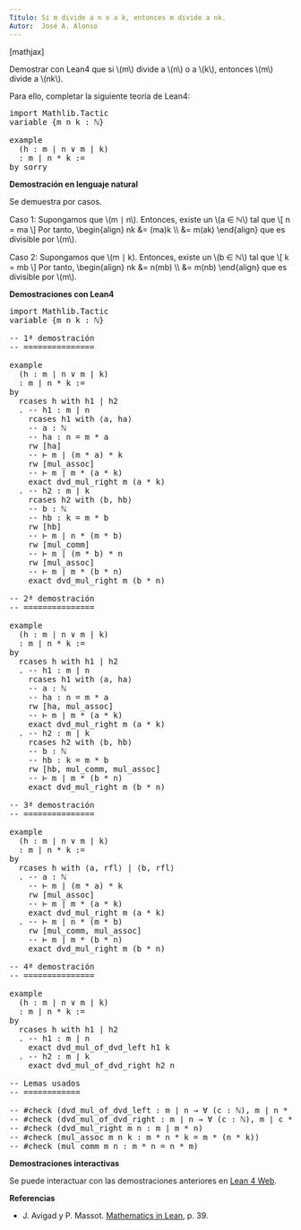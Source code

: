```yaml
---
Título: Si m divide a n o a k, entonces m divide a nk.
Autor:  José A. Alonso
---
```


[mathjax]

Demostrar con Lean4 que si \\(m\\) divide a \\(n\\) o a \\(k\\), entonces \\(m\\) divide a \\(nk\\).

Para ello, completar la siguiente teoría de Lean4:

<pre lang="lean">
import Mathlib.Tactic
variable {m n k : ℕ}

example
  (h : m ∣ n ∨ m ∣ k)
  : m ∣ n * k :=
by sorry
</pre>
<!--more-->

<b>Demostración en lenguaje natural</b>

Se demuestra por casos.

Caso 1: Supongamos que \\(m ∣ n\\). Entonces, existe un \\(a ∈ ℕ\\) tal que
\\[ n = ma \\]
Por tanto,
\\begin{align}
   nk &= (ma)k \\\\
      &= m(ak)
\\end{align}
que es divisible por \\(m\\).

Caso 2: Supongamos que \\(m ∣ k). Entonces, existe un \\(b ∈ ℕ\\) tal que
\\[ k = mb \\]
Por tanto,
\\begin{align}
   nk &= n(mb) \\\\
      &= m(nb)
\\end{align}
que es divisible por \\(m\\).

<b>Demostraciones con Lean4</b>

<pre lang="lean">
import Mathlib.Tactic
variable {m n k : ℕ}

-- 1ª demostración
-- ===============

example
  (h : m ∣ n ∨ m ∣ k)
  : m ∣ n * k :=
by
  rcases h with h1 | h2
  . -- h1 : m ∣ n
    rcases h1 with ⟨a, ha⟩
    -- a : ℕ
    -- ha : n = m * a
    rw [ha]
    -- ⊢ m ∣ (m * a) * k
    rw [mul_assoc]
    -- ⊢ m ∣ m * (a * k)
    exact dvd_mul_right m (a * k)
  . -- h2 : m ∣ k
    rcases h2 with ⟨b, hb⟩
    -- b : ℕ
    -- hb : k = m * b
    rw [hb]
    -- ⊢ m ∣ n * (m * b)
    rw [mul_comm]
    -- ⊢ m ∣ (m * b) * n
    rw [mul_assoc]
    -- ⊢ m ∣ m * (b * n)
    exact dvd_mul_right m (b * n)

-- 2ª demostración
-- ===============

example
  (h : m ∣ n ∨ m ∣ k)
  : m ∣ n * k :=
by
  rcases h with h1 | h2
  . -- h1 : m ∣ n
    rcases h1 with ⟨a, ha⟩
    -- a : ℕ
    -- ha : n = m * a
    rw [ha, mul_assoc]
    -- ⊢ m ∣ m * (a * k)
    exact dvd_mul_right m (a * k)
  . -- h2 : m ∣ k
    rcases h2 with ⟨b, hb⟩
    -- b : ℕ
    -- hb : k = m * b
    rw [hb, mul_comm, mul_assoc]
    -- ⊢ m ∣ m * (b * n)
    exact dvd_mul_right m (b * n)

-- 3ª demostración
-- ===============

example
  (h : m ∣ n ∨ m ∣ k)
  : m ∣ n * k :=
by
  rcases h with ⟨a, rfl⟩ | ⟨b, rfl⟩
  . -- a : ℕ
    -- ⊢ m ∣ (m * a) * k
    rw [mul_assoc]
    -- ⊢ m ∣ m * (a * k)
    exact dvd_mul_right m (a * k)
  . -- ⊢ m ∣ n * (m * b)
    rw [mul_comm, mul_assoc]
    -- ⊢ m ∣ m * (b * n)
    exact dvd_mul_right m (b * n)

-- 4ª demostración
-- ===============

example
  (h : m ∣ n ∨ m ∣ k)
  : m ∣ n * k :=
by
  rcases h with h1 | h2
  . -- h1 : m ∣ n
    exact dvd_mul_of_dvd_left h1 k
  . -- h2 : m ∣ k
    exact dvd_mul_of_dvd_right h2 n

-- Lemas usados
-- ============

-- #check (dvd_mul_of_dvd_left : m ∣ n → ∀ (c : ℕ), m ∣ n * c)
-- #check (dvd_mul_of_dvd_right : m ∣ n → ∀ (c : ℕ), m ∣ c * n)
-- #check (dvd_mul_right m n : m ∣ m * n)
-- #check (mul_assoc m n k : m * n * k = m * (n * k))
-- #check (mul_comm m n : m * n = n * m)
</pre>

<b>Demostraciones interactivas</b>

Se puede interactuar con las demostraciones anteriores en <a href="https://live.lean-lang.org/#url=https://raw.githubusercontent.com/jaalonso/Calculemus2/main/src/CS_de_divisibilidad_del_producto.lean" rel="noopener noreferrer" target="_blank">Lean 4 Web</a>.

<b>Referencias</b>

<ul>
<li> J. Avigad y P. Massot. <a href="https://bit.ly/3U4UjBk">Mathematics in Lean</a>, p. 39.</li>
</ul>
